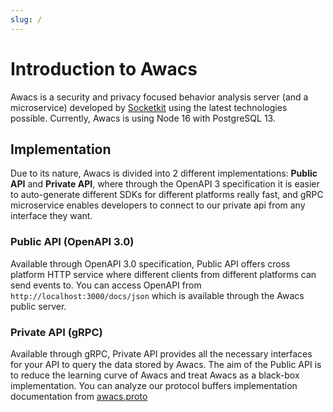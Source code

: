 ```yaml
---
slug: /
---
```


# Introduction to Awacs

Awacs is a security and privacy focused behavior analysis server (and a microservice) developed by [Socketkit](https://socketkit.com) using the latest technologies possible. Currently, Awacs is using Node 16 with PostgreSQL 13.

## Implementation

Due to its nature, Awacs is divided into 2 different implementations: **Public API** and **Private API**, where through the OpenAPI 3 specification it is easier to auto-generate different SDKs for different platforms really fast, and gRPC microservice enables developers to connect to our private api from any interface they want.

### Public API (OpenAPI 3.0)

Available through OpenAPI 3.0 specification, Public API offers cross platform HTTP service where different clients from different platforms can send events to. You can access OpenAPI from `http://localhost:3000/docs/json` which is available through the Awacs public server.

### Private API (gRPC)

Available through gRPC, Private API provides all the necessary interfaces for your API to query the data stored by Awacs. The aim of the Public API is to reduce the learning curve of Awacs and treat Awacs as a black-box implementation. You can analyze our protocol buffers implementation documentation from [awacs.proto](/proto/awacs.proto)

